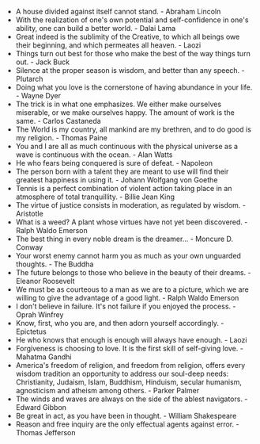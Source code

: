 * A house divided against itself cannot stand. - Abraham Lincoln
* With the realization of one's own potential and self-confidence in one's ability, one can build a better world. - Dalai Lama
* Great indeed is the sublimity of the Creative, to which all beings owe their beginning, and which permeates all heaven. - Laozi
* Things turn out best for those who make the best of the way things turn out. - Jack Buck
* Silence at the proper season is wisdom, and better than any speech. - Plutarch
* Doing what you love is the cornerstone of having abundance in your life. - Wayne Dyer
* The trick is in what one emphasizes. We either make ourselves miserable, or we make ourselves happy. The amount of work is the same. - Carlos Castaneda
* The World is my country, all mankind are my brethren, and to do good is my religion. - Thomas Paine
* You and I are all as much continuous with the physical universe as a wave is continuous with the ocean. - Alan Watts
* He who fears being conquered is sure of defeat. - Napoleon
* The person born with a talent they are meant to use will find their greatest happiness in using it. - Johann Wolfgang von Goethe
* Tennis is a perfect combination of violent action taking place in an atmosphere of total tranquillity. - Billie Jean King
* The virtue of justice consists in moderation, as regulated by wisdom. - Aristotle
* What is a weed? A plant whose virtues have not yet been discovered. - Ralph Waldo Emerson
* The best thing in every noble dream is the dreamer... - Moncure D. Conway
* Your worst enemy cannot harm you as much as your own unguarded thoughts. - The Buddha
* The future belongs to those who believe in the beauty of their dreams. - Eleanor Roosevelt
* We must be as courteous to a man as we are to a picture, which we are willing to give the advantage of a good light. - Ralph Waldo Emerson
* I don't believe in failure. It's not failure if you enjoyed the process. - Oprah Winfrey
* Know, first, who you are, and then adorn yourself accordingly. - Epictetus
* He who knows that enough is enough will always have enough. - Laozi
* Forgiveness is choosing to love. It is the first skill of self-giving love. - Mahatma Gandhi
* America's freedom of religion, and freedom from religion, offers every wisdom tradition an opportunity to address our soul-deep needs: Christianity, Judaism, Islam, Buddhism, Hinduism, secular humanism, agnosticism and atheism among others. - Parker Palmer
* The winds and waves are always on the side of the ablest navigators. - Edward Gibbon
* Be great in act, as you have been in thought. - William Shakespeare
* Reason and free inquiry are the only effectual agents against error. - Thomas Jefferson
